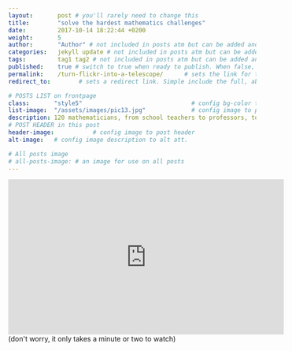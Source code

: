 ```yaml
---
layout:       post # you'll rarely need to change this
title:        "solve the hardest mathematics challenges"
date:         2017-10-14 18:22:44 +0200
weight:       5
author:       "Author" # not included in posts atm but can be added and used later
categories:   jekyll update # not included in posts atm but can be added and used later
tags:         tag1 tag2 # not included in posts atm but can be added and used later
published:    true # switch to true when ready to publish. When false, you can check your links and share drafts using the github file for this page e.g https://github.com/sparcopen/open-to/blob/master/_posts/2017-04-10-welcome-to-jekyll.markdown
permalink:    /turn-flickr-into-a-telescope/      # sets the link for the post. E.g permalink: /battle-disease/
redirect_to:        # sets a redirect link. Simple include the full, absolute link you want below

# POSTS LIST on frontpage
class:       "style5"                               # config bg-color to post list card (1 to 5)
list-image:  "/assets/images/pic13.jpg"             # config image to post list card (1 to 15 are generic colors and will fit with anything used if no images can be found)
description: 120 mathematicians, from school teachers to professors, took on a hard math challenge on a blog and solved it.
# POST HEADER in this post
header-image:           # config image to post header
alt-image:   # config image description to alt att.

# All posts image
# all-posts-image: # an image for use on all posts
---
```

<iframe width="560" height="315" src="https://www.youtube.com/embed/hd-VXmm_XF8?start=1272" frameborder="0" allowfullscreen></iframe>
(don't worry, it only takes a minute or two to watch)
